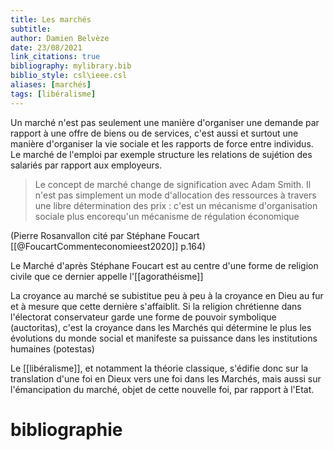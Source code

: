 ```yaml
---
title: Les marchés
subtitle:
author: Damien Belvèze
date: 23/08/2021
link_citations: true
bibliography: mylibrary.bib
biblio_style: csl\ieee.csl
aliases: [marchés]
tags: [libéralisme]
---
```


Un marché n'est pas seulement une manière d'organiser une demande par rapport à une offre de biens ou de services, c'est aussi et surtout une manière d'organiser la vie sociale et les rapports de force entre individus. Le marché de l'emploi par exemple structure les relations de sujétion des salariés par rapport aux employeurs. 

>Le concept de marché change de signification avec Adam Smith.  Il n'est pas simplement un mode d'allocation des ressources à travers une libre détermination des prix : c'est un mécanisme d'organisation sociale plus encorequ'un mécanisme de régulation économique

(Pierre Rosanvallon cité par Stéphane Foucart [[@FoucartCommenteconomieest2020]] p.164)


Le Marché d'après Stéphane Foucart est au centre d'une forme de religion civile que ce dernier appelle l'[[agorathéisme]]

La croyance au marché se subistitue peu à peu à la croyance en Dieu au fur et à mesure que cette dernière s'affaiblit. Si la religion chrétienne dans l'électorat conservateur garde une forme de pouvoir symbolique (auctoritas), c'est la croyance dans les Marchés qui détermine le plus les évolutions du monde social et manifeste sa puissance dans les institutions humaines (potestas)

Le [[libéralisme]], et notamment la théorie classique, s'édifie donc sur la translation d'une foi en Dieux vers une foi dans les Marchés, mais aussi sur l'émancipation du marché, objet de cette nouvelle foi, par rapport à l'Etat. 

# bibliographie

